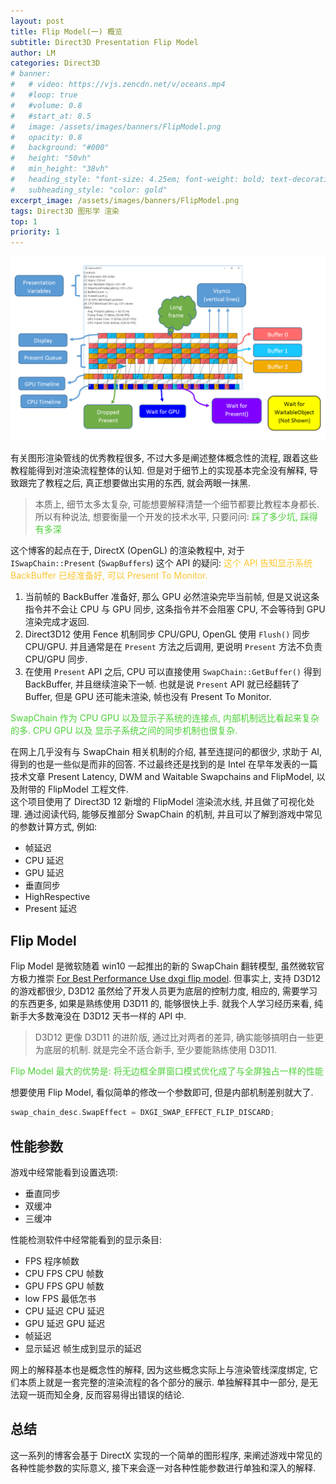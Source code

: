 ```yaml
---
layout: post
title: Flip Model(一) 概览
subtitle: Direct3D Presentation Flip Model
author: LM
categories: Direct3D
# banner:
#   # video: https://vjs.zencdn.net/v/oceans.mp4
#   #loop: true
#   #volume: 0.8
#   #start_at: 8.5
#   image: /assets/images/banners/FlipModel.png
#   opacity: 0.8
#   background: "#000"
#   height: "50vh"
#   min_height: "38vh"
#   heading_style: "font-size: 4.25em; font-weight: bold; text-decoration: underline"
#   subheading_style: "color: gold"
excerpt_image: /assets/images/banners/FlipModel.png
tags: Direct3D 图形学 渲染
top: 1
priority: 1
---
```


![banner](/assets/images/banners/FlipModel.png)

有关图形渲染管线的优秀教程很多, 不过大多是阐述整体概念性的流程, 跟着这些教程能得到对渲染流程整体的认知. 但是对于细节上的实现基本完全没有解释, 导致跟完了教程之后, 真正想要做出实用的东西, 就会两眼一抹黑.   

> 本质上, 细节太多太复杂, 可能想要解释清楚一个细节都要比教程本身都长. 所以有种说法, 想要衡量一个开发的技术水平, 只要问问: <span style='color:#4cd137'>踩了多少坑, 踩得有多深</span>  

这个博客的起点在于, DirectX (OpenGL) 的渲染教程中, 对于 `ISwapChain::Present` (`SwapBuffers`) 这个 API 的疑问: <span style='color:#fbc531'>这个 API 告知显示系统 BackBuffer 已经准备好, 可以 Present To Monitor.</span>     
1. 当前帧的 BackBuffer 准备好, 那么 GPU 必然渲染完毕当前帧, 但是又说这条指令并不会让 CPU 与 GPU 同步, 这条指令并不会阻塞 CPU, 不会等待到 GPU 渲染完成才返回.
2. Direct3D12 使用 Fence 机制同步 CPU/GPU, OpenGL 使用 `Flush()` 同步 CPU/GPU. 并且通常是在 `Present` 方法之后调用, 更说明 `Present` 方法不负责 CPU/GPU 同步.
3. 在使用 `Present` API 之后, CPU 可以直接使用 `SwapChain::GetBuffer()` 得到 BackBuffer, 并且继续渲染下一帧. 也就是说 `Present` API 就已经翻转了 Buffer, 但是 GPU 还可能未渲染, 帧也没有 Present To Monitor.  
 

<span style='color:#4cd137'>SwapChain 作为 CPU GPU 以及显示子系统的连接点, 内部机制远比看起来复杂的多. CPU GPU 以及 显示子系统之间的同步机制也很复杂.</span>  
   
在网上几乎没有与 SwapChain 相关机制的介绍, 甚至连提问的都很少, 求助于 AI, 得到的也是一些似是而非的回答. 不过最终还是找到的是 Intel 在早年发表的一篇技术文章 Present Latency, DWM and Waitable Swapchains and FlipModel, 以及附带的 FlipModel 工程文件.   
这个项目使用了 Direct3D 12 新增的 FlipModel 渲染流水线, 并且做了可视化处理. 通过阅读代码, 能够反推部分 SwapChain 的机制, 并且可以了解到游戏中常见的参数计算方式, 例如: 
+ 帧延迟 
+ CPU 延迟 
+ GPU 延迟 
+ 垂直同步 
+ HighRespective
+ Present 延迟

## Flip Model
Flip Model 是微软随着 win10 一起推出的新的 SwapChain 翻转模型, 虽然微软官方极力推崇 [For Best Performance Use dxgi flip model](use-flipmodel). 但事实上, 支持 D3D12 的游戏都很少, D3D12 虽然给了开发人员更为底层的控制力度, 相应的, 需要学习的东西更多, 如果是熟练使用 D3D11 的, 能够很快上手. 就我个人学习经历来看, 纯新手大多数淹没在 D3D12 天书一样的 API 中.  

> D3D12 更像 D3D11 的进阶版, 通过比对两者的差异, 确实能够搞明白一些更为底层的机制. 就是完全不适合新手, 至少要能熟练使用 D3D11.  

<span style='color:#4cd137'> Flip Model 最大的优势是: 将无边框全屏窗口模式优化成了与全屏独占一样的性能</span>  

想要使用 Flip Model, 看似简单的修改一个参数即可, 但是内部机制差别就大了.  
```cpp
swap_chain_desc.SwapEffect = DXGI_SWAP_EFFECT_FLIP_DISCARD;
```

[use-flipmodel]: https://learn.microsoft.com/zh-cn/windows/win32/direct3ddxgi/for-best-performance--use-dxgi-flip-model  

## 性能参数
游戏中经常能看到设置选项: 
+ 垂直同步 
+ 双缓冲 
+ 三缓冲  

性能检测软件中经常能看到的显示条目:  
+ FPS 程序帧数
+ CPU FPS CPU 帧数
+ GPU FPS GPU 帧数
+ low FPS 最低怎书
+ CPU 延迟 CPU 延迟
+ GPU 延迟 GPU 延迟 
+ 帧延迟 
+ 显示延迟 帧生成到显示的延迟 

网上的解释基本也是概念性的解释, 因为这些概念实际上与渲染管线深度绑定, 它们本质上就是一套完整的渲染流程的各个部分的展示. 单独解释其中一部分, 是无法窥一斑而知全身, 反而容易得出错误的结论.  

## 总结
这一系列的博客会基于 DirectX 实现的一个简单的图形程序, 来阐述游戏中常见的各种性能参数的实际意义, 接下来会逐一对各种性能参数进行单独和深入的解释.  